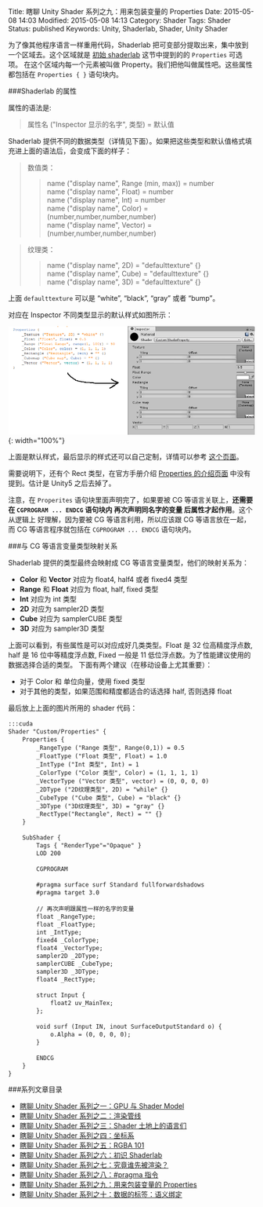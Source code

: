 Title: 瞎聊 Unity Shader 系列之九：用来包装变量的 Properties
Date: 2015-05-08 14:03
Modified: 2015-05-08 14:13
Category: Shader
Tags: Shader
Status: published
Keywords: Unity, Shaderlab, Shader, Unity Shader


为了像其他程序语言一样重用代码，Shaderlab 把可变部分提取出来，集中放到一个区域去。这个区域就是 [初始 shaderlab]({filename}/Shader_6.md) 这节中提到的的 `Properties`
可选项。 在这个区域内每一个元素被叫做 Property。我们把他叫做属性吧。这些属性都包括在 `Properties { }` 语句块内。

###Shaderlab 的属性

属性的语法是:

> 属性名 ("Inspector 显示的名字", 类型) = 默认值

Shaderlab 提供不同的数据类型（详情见下面）。如果把这些类型和默认值格式填充进上面的语法后，会变成下面的样子：

> 数值类：
>> name ("display name", Range (min, max)) = number  
>> name ("display name", Float) = number  
>> name ("display name", Int) = number  
>> name ("display name", Color) = (number,number,number,number)  
>> name ("display name", Vector) = (number,number,number,number)  

> 纹理类：
>> name ("display name", 2D) = "defaulttexture" {}  
>> name ("display name", Cube) = "defaulttexture" {}  
>> name ("display name", 3D) = "defaulttexture" {}  

上面 `defaulttexture` 可以是 “white”, “black”, “gray” 或者 “bump”。

对应在 Inspector 不同类型显示的默认样式如图所示：

![properties](images/Shader/9/properties.png){: width="100%"}

上面是默认样式，最后显示的样式还可以自己定制，详情可以参考 [这个页面](http://docs.unity3d.com/ScriptReference/MaterialPropertyDrawer.html)。

需要说明下，还有个 Rect 类型，在官方手册介绍 [Properties 的介绍页面](http://docs.unity3d.com/Manual/SL-Properties.html) 中没有提到。估计是 Unity5 之后去掉了。

注意，在 `Properites` 语句块里面声明完了，如果要被 CG 等语言关联上，**还需要在 `CGPROGRAM ... ENDCG` 语句块内 再次声明同名字的变量 后属性才起作用**。这个从逻辑上
好理解，因为要被 CG 等语言利用，所以应该跟 CG 等语言放在一起，而 CG 等语言程序就包括在 `CGPROGRAM ... ENDCG` 语句块内。

###与 CG 等语言变量类型映射关系

Shaderlab 提供的类型最终会映射成 CG 等语言变量类型，他们的映射关系为：

- **Color** 和 **Vector** 对应为 float4, half4 或者 fixed4 类型
- **Range** 和 **Float** 对应为 float, half, fixed 类型
- **Int** 对应为 int 类型
- **2D** 对应为 sampler2D 类型
- **Cube** 对应为 samplerCUBE 类型
- **3D** 对应为 sampler3D 类型

上面可以看到，有些属性是可以对应成好几类类型。Float 是 32 位高精度浮点数, half 是 16 位中等精度浮点数, Fixed 一般是 11 低位浮点数。为了性能建议使用的数据选择合适的类型。
下面有两个建议（在移动设备上尤其重要）：

- 对于 Color 和 单位向量，使用 fixed 类型
- 对于其他的类型，如果范围和精度都适合的话选择 half, 否则选择 float

最后放上上面的图片所用的 shader 代码：

    :::cuda
    Shader "Custom/Properties" {
    	Properties {
    		_RangeType ("Range 类型", Range(0,1)) = 0.5
    		_FloatType ("Float 类型", Float) = 1.0
    		_IntType ("Int 类型", Int) = 1
    		_ColorType ("Color 类型", Color) = (1, 1, 1, 1)
    		_VectorType ("Vector 类型", vector) = (0, 0, 0, 0)
    		_2DType ("2D纹理类型", 2D) = "while" {}
    		_CubeType ("Cube 类型", Cube) = "black" {}
    		_3DType ("3D纹理类型", 3D) = "gray" {}
    		_RectType("Rectangle", Rect) = "" {}
    	}

    	SubShader {
    		Tags { "RenderType"="Opaque" }
    		LOD 200

    		CGPROGRAM

    		#pragma surface surf Standard fullforwardshadows
    		#pragma target 3.0

    		// 再次声明跟属性一样的名字的变量
    		float _RangeType;
    		float _FloatType;
    		int _IntType;
    		fixed4 _ColorType;
    		float4 _VectorType;
    		sampler2D _2DType;
    		samplerCUBE _CubeType;
    		sampler3D _3DType;
    		float4 _RectType;

    		struct Input {
    			float2 uv_MainTex;
    		};

    		void surf (Input IN, inout SurfaceOutputStandard o) {
    			o.Alpha = (0, 0, 0, 0);
    		}

    		ENDCG
    	}
    }

###系列文章目录
- [瞎聊 Unity Shader 系列之一：GPU 与 Shader Model]({filename}/Shader_1.md)
- [瞎聊 Unity Shader 系列之二：渲染管线]({filename}/Shader_2.md)
- [瞎聊 Unity Shader 系列之三：Shader 土地上的语言们]({filename}/Shader_3.md)
- [瞎聊 Unity Shader 系列之四：坐标系]({filename}/Shader_4.md)
- [瞎聊 Unity Shader 系列之五：RGBA 101]({filename}/Shader_5.md)
- [瞎聊 Unity Shader 系列之六：初识 Shaderlab]({filename}/Shader_6.md)
- [瞎聊 Unity Shader 系列之七：究竟谁先被渲染？]({filename}/Shader_7.md)
- [瞎聊 Unity Shader 系列之八：#pragma 指令]({filename}/Shader_8.md)
- [瞎聊 Unity Shader 系列之九：用来包装变量的 Properties]({filename}/Shader_9.md)
- [瞎聊 Unity Shader 系列之十：数据的标签：语义绑定]({filename}/Shader_10.md)
